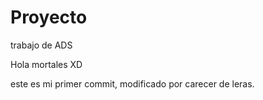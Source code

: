 # Proyecto
trabajo de ADS

Hola mortales XD

este es mi primer commit, modificado por carecer de leras.
